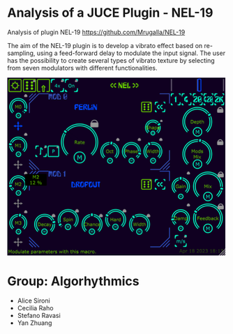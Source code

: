 # Analysis of a JUCE Plugin - NEL-19
Analysis of plugin NEL-19 https://github.com/Mrugalla/NEL-19

The aim of the NEL-19 plugin is to develop a vibrato effect based on re-sampling, using a feed-forward delay to modulate the input signal.
The user has the possibility to create several types of vibrato texture by selecting from seven modulators with different functionalities.

<div>
<img width="500px" src="gui.png">
<div>

# Group: Algorhythmics 
* Alice Sironi
* Cecilia Raho
* Stefano Ravasi
* Yan Zhuang
